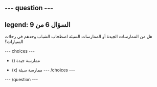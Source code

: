 --- question ---
---
legend: السؤال 6 من 9
---

هل من الممارسات الجيدة أو الممارسات السيئة اصطحاب الشباب وحدهم في رحلات السيارات؟

--- choices ---
- () ممارسة جيدة

- (x) ممارسة سيئة --- /choices ---

--- /question ---
